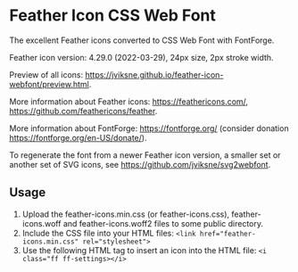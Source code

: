 # Feather Icon CSS Web Font
The excellent Feather icons converted to CSS Web Font with FontForge.

Feather icon version: 4.29.0 (2022-03-29), 24px size, 2px stroke width.

Preview of all icons: https://jviksne.github.io/feather-icon-webfont/preview.html.

More information about Feather icons: https://feathericons.com/, https://github.com/feathericons/feather.

More information about FontForge: https://fontforge.org/ (consider donation https://fontforge.org/en-US/donate/).

To regenerate the font from a newer Feather icon version, a smaller set or another set of SVG icons, see https://github.com/jviksne/svg2webfont.

## Usage
1. Upload the feather-icons.min.css (or feather-icons.css), feather-icons.woff and feather-icons.woff2 files to some public directory.
8. Include the CSS file into your HTML files:
`<link href="feather-icons.min.css" rel="stylesheet">`
9. Use the following HTML tag to insert an icon into the HTML file:
 `<i class="ff ff-settings></i>`
